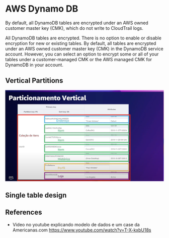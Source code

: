 # AWS Dynamo DB

By default, all DynamoDB tables are encrypted under an AWS owned customer master key (CMK), which do not write to CloudTrail logs.

All DynamoDB tables are encrypted. There is no option to enable or disable encryption for new or existing tables. By default, all tables are encrypted under an AWS owned customer master key (CMK) in the DynamoDB service account. However, you can select an option to encrypt some or all of your tables under a customer-managed CMK or the AWS managed CMK for DynamoDB in your account.

## Vertical Partitions

![](./vertical_partition.png)

## Single table design

## References

- Video no youtube explicando modelo de dados e um case da Americanas.com
https://www.youtube.com/watch?v=T-X-kxbU18s